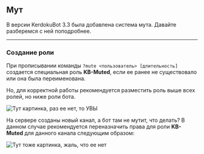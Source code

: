 ## Мут
В версии KerdokuBot 3.3 была добавлена система мута. Давайте разберемся с ней поподробнее.

-------------------

### Создание роли
При прописывании команды `?mute <пользователь> [длительность]` создается специальная роль **KB-Muted**, если ее ранее не существовало или она была переименована. 

Но, для корректной работы рекомендуется разместить роль выше всех ролей, но ниже роли бота.

![Тут картинка, раз ее нет, то УВЫ](//i.ibb.co/VM2dQ9V/image.png)

На сервере созданы новый канал, а бот там не мутит, что делать?
В данном случае рекомендуется переназначить права для роли **KB-Muted** для данного канала следующим образом:

![Тут тоже картинка, жаль, что ее нет](//i.ibb.co/fnVbv8P/image-2.png)
